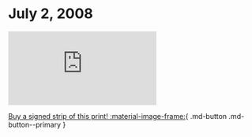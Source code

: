 # July 2, 2008

![](https://www.achewood.com/comic.php?date=07022008)

[Buy a signed strip of this print! :material-image-frame:](https://achewood-holiday-pop-up.myshopify.com/products/strip#07022008){ .md-button .md-button--primary }
